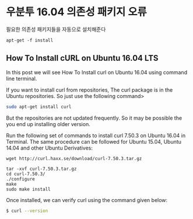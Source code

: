 # 우분투 16.04 의존성 패키지 오류

필요한 의존성 패키지들을 자동으로 설치해준다

```
apt-get -f install
```

## How To Install cURL on Ubuntu 16.04 LTS

In this post we will see How To Install curl on Ubuntu 16.04 using command line terminal.

If you want to install curl from repositories, The curl package is in the Ubuntu repositories.
So just use the following command>

```bash
sudo apt-get install curl
```

But the repositories are not updated frequently. So it may be possible the you end up installing older version.

Run the following set of commands to install curl 7.50.3 on Ubuntu 16.04 in Terminal.
The same procedure can be followed for Ubuntu 15.04, Ubuntu 14.04 and other Ubuntu Derivatives:

```
wget http://curl.haxx.se/download/curl-7.50.3.tar.gz

tar -xvf curl-7.50.3.tar.gz
cd curl-7.50.3/
./configure
make
sudo make install
```

Once installed, we can verify curl using the command given below:

```bash
$ curl --version
```
